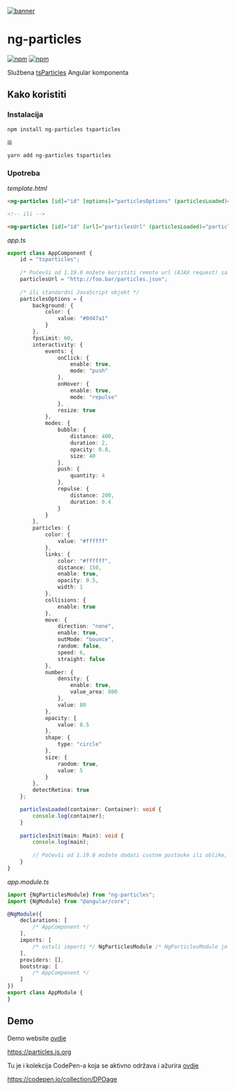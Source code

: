 [![banner](https://particles.js.org/images/banner2.png)](https://particles.js.org)

# ng-particles

[![npm](https://img.shields.io/npm/v/ng-particles)](https://www.npmjs.com/package/ng-particles) [![npm](https://img.shields.io/npm/dm/ng-particles)](https://www.npmjs.com/package/ng-particles)

Službena [tsParticles](https://github.com/matteobruni/tsparticles) Angular komponenta

## Kako koristiti

### Instalacija

```shell script
npm install ng-particles tsparticles
```

ili

```shell script
yarn add ng-particles tsparticles
```

### Upotreba

_template.html_

```html
<ng-particles [id]="id" [options]="particlesOptions" (particlesLoaded)="particlesLoaded($event)" (particlesInit)="particlesInit($event)"></ng-particles>

<!-- ili -->

<ng-particles [id]="id" [url]="particlesUrl" (particlesLoaded)="particlesLoaded($event)" (particlesInit)="particlesInit($event)"></ng-particles>
```

_app.ts_

```typescript
export class AppComponent {
    id = "tsparticles";
    
    /* Počevši od 1.19.0 možete koristiti remote url (AJAX request) sa JSON konfiguracijom  */
    particlesUrl = "http://foo.bar/particles.json";
    
    /* ili standardni JavaScript objekt */
    particlesOptions = {
        background: {
            color: {
                value: "#0d47a1"
            }
        },
        fpsLimit: 60,
        interactivity: {
            events: {
                onClick: {
                    enable: true,
                    mode: "push"
                },
                onHover: {
                    enable: true,
                    mode: "repulse"
                },
                resize: true
            },
            modes: {
                bubble: {
                    distance: 400,
                    duration: 2,
                    opacity: 0.8,
                    size: 40
                },
                push: {
                    quantity: 4
                },
                repulse: {
                    distance: 200,
                    duration: 0.4
                }
            }
        },
        particles: {
            color: {
                value: "#ffffff"
            },
            links: {
                color: "#ffffff",
                distance: 150,
                enable: true,
                opacity: 0.5,
                width: 1
            },
            collisions: {
                enable: true
            },
            move: {
                direction: "none",
                enable: true,
                outMode: "bounce",
                random: false,
                speed: 6,
                straight: false
            },
            number: {
                density: {
                    enable: true,
                    value_area: 800
                },
                value: 80
            },
            opacity: {
                value: 0.5
            },
            shape: {
                type: "circle"
            },
            size: {
                random: true,
                value: 5
            }
        },
        detectRetina: true
    };

    particlesLoaded(container: Container): void {
        console.log(container);
    }
    
    particlesInit(main: Main): void {
        console.log(main);
        
        // Počevši od 1.19.0 možete dodati custom postavke ili oblike, koristeći trenutnu verziju tsParticles-a (main)
    }
}
```

_app.module.ts_

```typescript
import {NgParticlesModule} from "ng-particles";
import {NgModule} from "@angular/core";

@NgModule({
    declarations: [
        /* AppComponent */
    ],
    imports: [
        /* ostali importi */ NgParticlesModule /* NgParticlesModule je obvezan*/
    ],
    providers: [],
    bootstrap: [
        /* AppComponent */
    ]
})
export class AppModule {
}
```

## Demo

Demo website [ovdje](https://particles.js.org)

<https://particles.js.org>

Tu je i kolekcija CodePen-a koja se aktivno održava i ažurira [ovdje](https://codepen.io/collection/DPOage)

<https://codepen.io/collection/DPOage>
